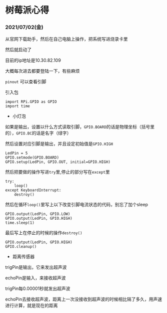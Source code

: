 # 树莓派心得

### 2021/07/02(金)

从官网下载助手，然后在自己电脑上操作，把系统写进烧录卡里

然后就启动了

目前的ip地址是10.30.82.109

大概每次进去都要登陆一下，有些麻烦

``` pinout ``` 可以查看引脚

引入包

```
import RPi.GPIO as GPIO
import time
```

- 小灯泡

如果是输出，设置以什么方式读取引脚，```GPIO.BOARD```的话是物理坐标（括号里的），```GPIO.BC```的话是名字（绿字）

然后设置对应引脚是输出，并且设定初始值是```GPIO.HIGH```

```
LedPin = 5
GPIO.setmode(GPIO.BOARD)
GPIO.setup(LedPin, GPIO.OUT, initial=GPIO.HIGH)
```

然后把要做的操作写进```try```里,停止的部分写在```except```里

```
try:
    loop()
except KeyboardInterrupt:
    destroy()
```

然后在循环```loop()```里写上以下改变引脚电流状态的代码，别忘了加个sleep
```
GPIO.output(LedPin, GPIO.LOW)
GPIO.output(LedPin, GPIO.HIGH)
time.sleep(1)
```

最后写上在停止的时候的操作```destroy()```

```
GPIO.output(LedPin, GPIO.HIGH)
GPIO.cleanup() 
```
- 距离传感器

trigPin是输出，它来发出超声波

echoPin是输入，来接收超声波

trigPin每0.00001秒就发出超声波

echoPin去接收超声波，距离上一次没接收到超声波的时候相比隔了多久，用声速进行计算，就是现在的距离

